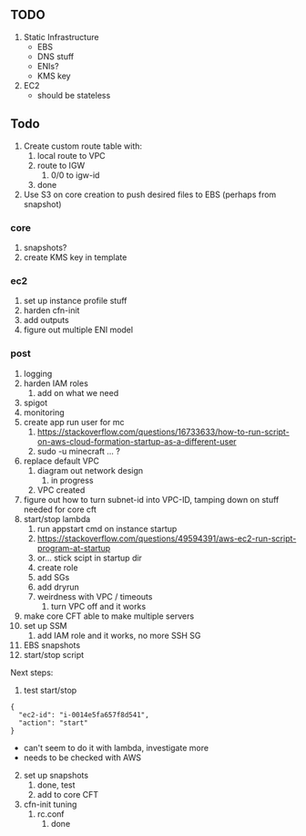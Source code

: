 ## TODO

1. Static Infrastructure
    * EBS
    * DNS stuff
    * ENIs?
    * KMS key 
2. EC2
    * should be stateless

## Todo
1. Create custom route table with:
   1. local route to VPC
   2. route to IGW
      1. 0/0 to igw-id
   3. done
2. Use S3 on core creation to push desired files to EBS (perhaps from snapshot)

### core
1. snapshots?
2. create KMS key in template

### ec2
1. set up instance profile stuff
2. harden cfn-init
3. add outputs
4. figure out multiple ENI model


### post
1. logging
2. harden IAM roles
   1. add on what we need
3. spigot
4. monitoring
5. create app run user for mc
   1. https://stackoverflow.com/questions/16733633/how-to-run-script-on-aws-cloud-formation-startup-as-a-different-user
   2. sudo -u minecraft ... ?
6. replace default VPC 
   1. diagram out network design
      1. in progress
   2. VPC created
7. figure out how to turn subnet-id into VPC-ID, tamping down on stuff needed for core cft
8. start/stop lambda
   1. run appstart cmd on instance startup
   2. https://stackoverflow.com/questions/49594391/aws-ec2-run-script-program-at-startup
   3. or... stick scipt in startup dir
   4. create role
   5. add SGs
   6. add dryrun
   7. weirdness with VPC / timeouts 
      1. turn VPC off and it works
9.  make core CFT able to make multiple servers
10. set up SSM
    1.  add IAM role and it works, no more SSH SG
11. EBS snapshots
12. start/stop script


Next steps:
1. test start/stop
```
{
  "ec2-id": "i-0014e5fa657f8d541",
  "action": "start"
}
```
   * can't seem to do it with lambda, investigate more 
   * needs to be checked with AWS

2. set up snapshots
   1. done, test
   2. add to core CFT
3. cfn-init tuning
   1. rc.conf
      1. done